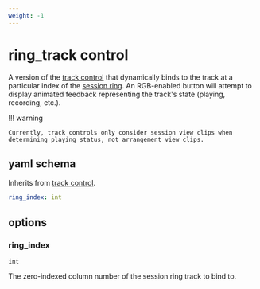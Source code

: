 ```yaml
---
weight: -1
---
```

# ring_track control

A version of the [track control](track.md) that dynamically binds to the track at a particular index of the [session ring](../../lessons/session-ring.md).
An RGB-enabled button will attempt to display animated feedback representing the track's state (playing, recording, etc.). 


!!! warning

    Currently, track controls only consider session view clips when determining playing status, not arrangement view clips.

## yaml schema

Inherits from [track control](track.md#yaml-schema).

```yaml
ring_index: int
```

## options

### ring_index
`int`

The zero-indexed column number of the session ring track to bind to.
